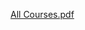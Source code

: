 [All Courses.pdf](https://github.com/kemda2/Google-IT-Automation-with-Python/files/14590372/All.Courses.pdf)
